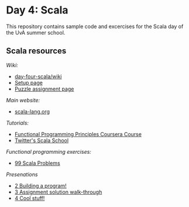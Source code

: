 Day 4: Scala
============

This repository contains sample code and excercises for the Scala day of the UvA summer school.


Scala resources
---------------

*Wiki:*
* [day-four-scala/wiki](https://github.com/eamelink/day-four-scala/wiki)
* [Setup page](https://github.com/eamelink/day-four-scala/wiki/Setup)
* [Puzzle assignment page](https://github.com/eamelink/day-four-scala/wiki/Puzzle)

*Main website:*
* [scala-lang.org](http://www.scala-lang.org/)

*Tutorials:*
* [Functional Programming Principles Coursera Course](https://www.coursera.org/course/progfun)
* [Twitter's Scala School](http://twitter.github.io/scala_school/)

*Functional programming exercises:*
* [99 Scala Problems](http://aperiodic.net/phil/scala/s-99/)

*Presenations*
* [2 Building a program!](https://docs.google.com/presentation/d/18cSh921BBf60ngDPFrl5ofvF9VXTBuXtd7v3H4ihCpE/pub?start=false&loop=false&delayms=3000)
* [3 Assignment solution walk-through](https://docs.google.com/presentation/d/1OptwsEmF5nvgvOTeTmp-174DxqgyZLtxbJCuhvKmArE/pub?start=false&loop=false&delayms=3000)
* [4 Cool stuff!](https://docs.google.com/presentation/d/1HvhT9ZlmQILk_wQUPB6CtWkDI3W3XnGL8Kf-ikHFTCk/pub?start=false&loop=false&delayms=60000)
